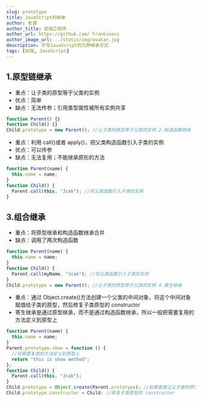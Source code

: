 ```yaml
---
slug: prototype
title: JavaScript的继承
author: 老谭
author_title: 前端工程师
author_url: https://github.com/ Frankiness
author_image_url: ../static/img/avatar.jpg
description: 手写JavaScript的几种继承方式
tags: [前端, JavaScript]
---
```


## 1.原型链继承

- 重点：让子类的原型等于父类的实例
- 优点：简单
- 缺点：无法传参；引用类型属性被所有实例共享

```javascript
function Parent() {}
function Child() {}
Child.prototype = new Parent(); //让子类的原型等于父类的实例 2.构造函数继承
```

- 重点：利用 call()或者 apply()，把父类构造函数引入子类的实例
- 优点：可以传参
- 缺点：无法复用；不能继承原形的方法

<!-- truncate -->

```javascript
function Parent(name) {
  this.name = name;
}
function Child() {
  Parent.call(this, "Jcak"); //将父类函数引入子类的实例
}
```

## 3.组合继承

- 重点：将原型继承和构造函数继承合并
- 缺点：调用了两次构造函数

```javascript
function Parent(name) {
  this.name = name;
}
function Child() {
  Parent.call(myName, "Jcak"); //将父类函数引入子类的实例
}
Child.prototype = new Parent(); //让子类的原型等于父类的实例 4.寄生继承
```

- 重点：通过 Object.create()方法创建一个父类的中间对象，将这个中间对象赋值给子类的原型，然后修复子类原型的 constructor
- 寄生继承是通过原型继承，而不是通过构造函数继承，所以一般把需要复用的方法定义到原型上

```javascript
function Parent(name) {
  this.name = name;
}
Parent.prototype.show = function () {
  //将需要复用的方法定义到原型上
  return "this is show method";
};
function Child() {
  Parent.call(this, "Jcak");
}
Child.prototype = Object.create(Parent.prototype); //如果直接让父子类的原型相等，改变子类原型时父类也会随之改变,所以使用一个中间变量
Child.prototype.constructor = Child; //修复子类原型的 constructor
```
